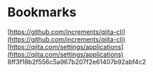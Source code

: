 # Bookmarks

[https://github.com/increments/qiita-cli](https://github.com/increments/qiita-cli)
[https://qiita.com/settings/applications](https://qiita.com/settings/applications)
8ff3f18b2f556c5a967b207f2e61407b92abf4c2
